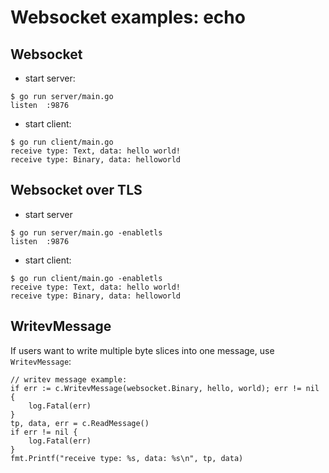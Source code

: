 # Websocket examples: echo

## Websocket

* start server:

```shell
$ go run server/main.go 
listen  :9876
```

* start client:

```shell
$ go run client/main.go
receive type: Text, data: hello world!
receive type: Binary, data: helloworld
```

## Websocket over TLS

* start server 

```shell
$ go run server/main.go -enabletls
listen  :9876
```

* start client:

```shell
$ go run client/main.go -enabletls
receive type: Text, data: hello world!
receive type: Binary, data: helloworld
```

## WritevMessage

If users want to write multiple byte slices into one message, use `WritevMessage`:

```golang
// writev message example:
if err := c.WritevMessage(websocket.Binary, hello, world); err != nil {
	log.Fatal(err)
}
tp, data, err = c.ReadMessage()
if err != nil {
	log.Fatal(err)
}
fmt.Printf("receive type: %s, data: %s\n", tp, data)
```
